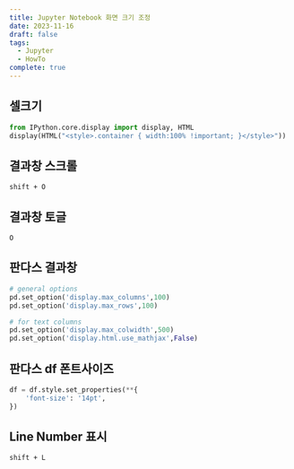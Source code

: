 ```yaml
---
title: Jupyter Notebook 화면 크기 조정
date: 2023-11-16
draft: false
tags:
  - Jupyter
  - HowTo
complete: true
---
```

## 셀크기
```python
from IPython.core.display import display, HTML
display(HTML("<style>.container { width:100% !important; }</style>"))
```

## 결과창 스크롤
```
shift + O
```

## 결과창 토글
```
O
```


## 판다스 결과창
```python
# general options
pd.set_option('display.max_columns',100)
pd.set_option('display.max_rows',100)

# for text columns
pd.set_option('display.max_colwidth',500)
pd.set_option('display.html.use_mathjax',False)
```


## 판다스 df 폰트사이즈
```python
df = df.style.set_properties(**{
    'font-size': '14pt',
})
```

## Line Number 표시
```
shift + L
```
